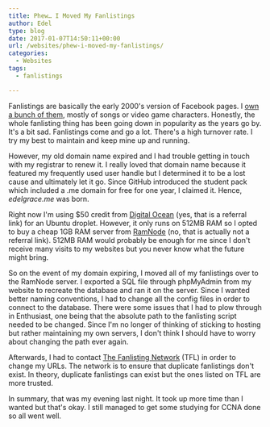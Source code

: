 ```yaml
---
title: Phew… I Moved My Fanlistings
author: Edel
type: blog
date: 2017-01-07T14:50:11+00:00
url: /websites/phew-i-moved-my-fanlistings/
categories:
  - Websites
tags:
  - fanlistings

---
```

Fanlistings are basically the early 2000's version of Facebook pages. I [own a bunch of them][1], mostly of songs or video game characters. Honestly, the whole fanlisting thing has been going down in popularity as the years go by. It's a bit sad. Fanlistings come and go a lot. There's a high turnover rate. I try my best to maintain and keep mine up and running.

However, my old domain name expired and I had trouble getting in touch with my registrar to renew it. I really loved that domain name because it featured my frequently used user handle but I determined it to be a lost cause and ultimately let it go. Since GitHub introduced the student pack which included a .me domain for free for one year, I claimed it. Hence, _edelgrace.me_ was born.

Right now I'm using $50 credit from [Digital Ocean][2] (yes, that is a referral link) for an Ubuntu droplet. However, it only runs on 512MB RAM so I opted to buy a cheap 1GB RAM server from [RamNode][3] (no, that is actually not a referral link). 512MB RAM would probably be enough for me since I don't receive many visits to my websites but you never know what the future might bring.

So on the event of my domain expiring, I moved all of my fanlistings over to the RamNode server. I exported a SQL file through phpMyAdmin from my website to recreate the database and ran it on the server. Since I wanted better naming conventions, I had to change all the config files in order to connect to the database. There were some issues that I had to plow through in Enthusiast, one being that the absolute path to the fanlisting script needed to be changed. Since I'm no longer of thinking of sticking to hosting but rather maintaining my own servers, I don't think I should have to worry about changing the path ever again.

Afterwards, I had to contact [The Fanlisting Network][4] (TFL) in order to change my URLs. The network is to ensure that duplicate fanlistings don't exist. In theory, duplicate fanlistings can exist but the ones listed on TFL are more trusted.

In summary, that was my evening last night. It took up more time than I wanted but that's okay. I still managed to get some studying for CCNA done so all went well.

 [1]: http://fan.edelgrace.me
 [2]: https://m.do.co/c/999dd787b62c
 [3]: http://ramnode.com
 [4]: http://thefanlistings.org